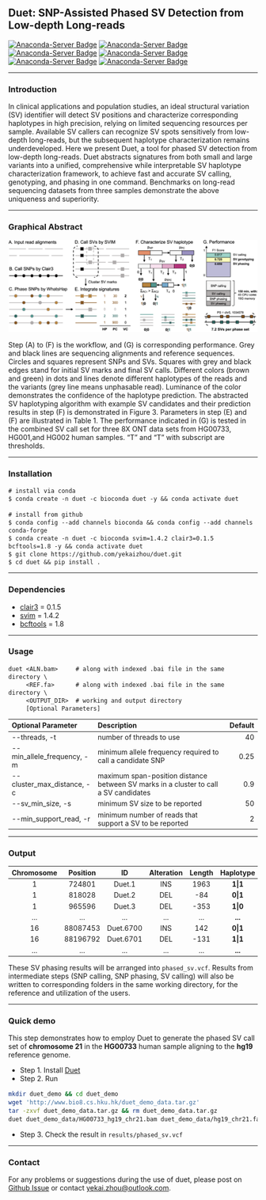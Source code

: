 ## Duet: SNP-Assisted Phased SV Detection from Low-depth Long-reads

[![Anaconda-Server Badge](https://anaconda.org/bioconda/duet/badges/version.svg)](https://anaconda.org/bioconda/duet)
[![Anaconda-Server Badge](https://anaconda.org/bioconda/duet/badges/license.svg)](https://anaconda.org/bioconda/duet)
[![Anaconda-Server Badge](https://anaconda.org/bioconda/duet/badges/platforms.svg)](https://anaconda.org/bioconda/duet)
[![Anaconda-Server Badge](https://anaconda.org/bioconda/duet/badges/latest_release_date.svg)](https://anaconda.org/bioconda/duet)
[![Anaconda-Server Badge](https://anaconda.org/bioconda/duet/badges/downloads.svg)](https://anaconda.org/bioconda/duet)
[![Anaconda-Server Badge](https://anaconda.org/bioconda/duet/badges/installer/conda.svg)](https://anaconda.org/bioconda/duet)

---
### Introduction

In clinical applications and population studies, an ideal structural variation (SV) identifier will detect SV positions and characterize corresponding haplotypes in high precision, relying on limited sequencing resources per sample. Available SV callers can recognize SV spots sensitively from low-depth long-reads, but the subsequent haplotype characterization remains underdeveloped. Here we present Duet, a tool for phased SV detection from low-depth long-reads. Duet abstracts signatures from both small and large variants into a unified, comprehensive while interpretable SV haplotype characterization framework, to achieve fast and accurate SV calling, genotyping, and phasing in one command. Benchmarks on long-read sequencing datasets from three samples demonstrate the above uniqueness and superiority.

---
### Graphical Abstract

![](graphical_abstract.png)

Step (A) to (F) is the workflow, and (G) is corresponding performance. Grey and black lines are sequencing alignments and reference sequences. Circles and squares represent SNPs and SVs. Squares with grey and black edges stand for initial SV marks and final SV calls. Different colors (brown and green) in dots and lines denote different haplotypes of the reads and the variants (grey line means unphasable read). Luminance of the color demonstrates the confidence of the haplotype prediction. The abstracted SV haplotyping algorithm with example SV candidates and their prediction results in step (F) is demonstrated in Figure 3. Parameters in step (E) and (F) are illustrated in Table 1. The performance indicated in (G) is tested in the combined SV call set for three 8X ONT data sets from HG00733, HG001,and HG002 human samples. “T” and “T” with subscript are thresholds.

---
### Installation

```shell
# install via conda
$ conda create -n duet -c bioconda duet -y && conda activate duet

# install from github
$ conda config --add channels bioconda && conda config --add channels conda-forge
$ conda create -n duet -c bioconda svim=1.4.2 clair3=0.1.5 bcftools=1.8 -y && conda activate duet
$ git clone https://github.com/yekaizhou/duet.git
$ cd duet && pip install .
```

---
### Dependencies

- [clair3](https://github.com/HKU-BAL/Clair3) = 0.1.5
- [svim](https://github.com/eldariont/svim) = 1.4.2
- [bcftools](https://anaconda.org/bioconda/bcftools) = 1.8

---
### Usage

    duet <ALN.bam>     # along with indexed .bai file in the same directory \
         <REF.fa>      # along with indexed .bai file in the same directory \
         <OUTPUT_DIR>  # working and output directory
         [Optional Parameters]

| Optional Parameter | Description | Default |
| :------------ |:---------------|-------------:|
|--threads, -t|number of threads to use|40|
|--min_allele_frequency, -m|minimum allele frequency required to call a candidate SNP|0.25|
|--cluster_max_distance, -c|maximum span-position distance between SV marks in a cluster to call a SV candidates|0.9|
|--sv_min_size, -s|minimum SV size to be reported|50|
|--min_support_read, -r|minimum number of reads that support a SV to be reported|2|

---
### Output
   
| Chromosome | Position | ID | Alteration | Length | Haplotype | Phase Set |
|:---:|:---:|:---:|:---:|:---:|:---:|:---:|
|1|724801|Duet.1|INS|1963|**1\|1**|639244|
|1|818028|Duet.2|DEL|-84|**0\|1**|639244|
|1|965596|Duet.3|DEL|-353|**1\|0**|639244|
|...|...|...|...|...|**...**|...|
|16|88087453|Duet.6700|INS|142|**0\|1**|85189772|
|16|88196792|Duet.6701|DEL|-131|**1\|1**|85189772|
|...|...|...|...|...|**...**|...|
    
These SV phasing results will be arranged into `phased_sv.vcf`. Results from intermediate steps (SNP calling, SNP phasing, SV calling) will also be written to corresponding folders in the same working directory, for the reference and utilization of the users.

---
### Quick demo

This step demonstrates how to employ Duet to generate the phased SV call set of **chromosome 21** in the **HG00733** human sample aligning to the **hg19** reference genome.

- Step 1. Install [Duet](#installation)
- Step 2. Run

```bash
mkdir duet_demo && cd duet_demo
wget 'http://www.bio8.cs.hku.hk/duet_demo_data.tar.gz'
tar -zxvf duet_demo_data.tar.gz && rm duet_demo_data.tar.gz
duet duet_demo_data/HG00733_hg19_chr21.bam duet_demo_data/hg19_chr21.fa results
```

- Step 3. Check the result in `results/phased_sv.vcf`

---
### Contact

For any problems or suggestions during the use of duet, please post on [Github Issue](https://github.com/yekaizhou/duet/issues) or contact yekai.zhou@outlook.com.
